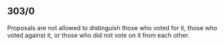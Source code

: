 ## 303/0

Proposals are not allowed to distinguish those who voted for it, those who voted against it, or those who did not vote on it from each other.